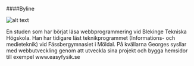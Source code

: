 ####Byline

<p>
<img src="img/mesmall.jpg?" alt="alt text" class="mesmall"></p> <p class="bylineTexte">En studen som har börjat läsa webbprogrammering vid Blekinge Tekniska Högskola. Han har tidigare läst teknikprogrammet (Informations- och medieteknik) vid Fässbergymnasiet i Möldal.
På kvällarna Georges sysllar med webbutveckling genom att utveckla sina projekt och bygga hemsidor till exempel www.easyfysik.se </p>
